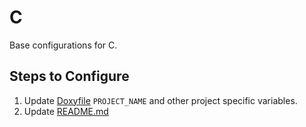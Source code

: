 # C
Base configurations for C.

## Steps to Configure
1. Update [Doxyfile](/c/Doxyfile) `PROJECT_NAME` and other project specific
variables.
2. Update [README.md](/c/README.md)